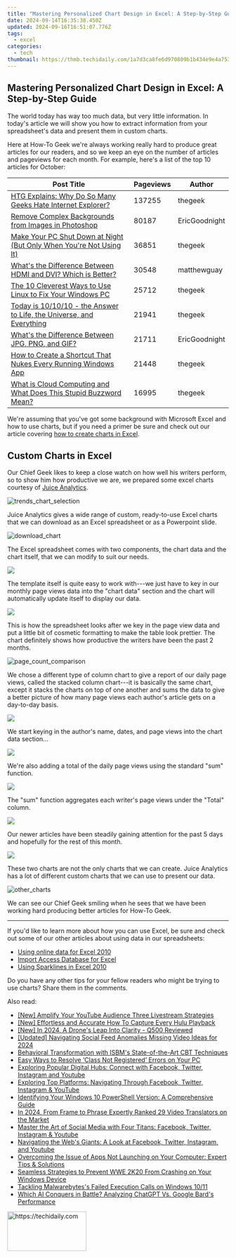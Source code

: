 ```yaml
---
title: "Mastering Personalized Chart Design in Excel: A Step-by-Step Guide"
date: 2024-09-14T16:35:38.450Z
updated: 2024-09-16T16:51:07.776Z
tags:
  - excel
categories:
  - tech
thumbnail: https://thmb.techidaily.com/1a7d3ca8fe6d970809b1b434e9e4a753777f174196ca8710aea08c37d739ae04.jpg
---
```


## Mastering Personalized Chart Design in Excel: A Step-by-Step Guide

The world today has way too much data, but very little information. In today's article we will show you how to extract information from your spreadsheet's data and present them in custom charts.

 Here at How-To Geek we're always working really hard to produce great articles for our readers, and so we keep an eye on the number of articles and pageviews for each month. For example, here's a list of the top 10 articles for October:

| Post Title                                                                                                                                                               | Pageviews | Author        |
| ------------------------------------------------------------------------------------------------------------------------------------------------------------------------ | --------- | ------------- |
| [HTG Explains: Why Do So Many Geeks Hate Internet Explorer?](https://tech-haven.techidaily.com/step-by-step-guide-registering-on-the-intelligent-bing-search-platform/)                  | 137255    | thegeek       |
| [Remove Complex Backgrounds from Images in Photoshop](https://fox-access.techidaily.com/updated-in-2024-orchestrate-acoustics-within-presentation-ppts/)                              | 80187     | EricGoodnight |
| [Make Your PC Shut Down at Night (But Only When You're Not Using It)](https://www.howtogeek.com/30758/make-your-pc-shut-down-at-night-but-only-when-youre-not-using-it/) | 36851     | thegeek       |
| [What's the Difference Between HDMI and DVI? Which is Better?](https://graphic-issues.techidaily.com/eliminate-ghost-horizontal-line-issues-fast/)               | 30548     | matthewguay   |
| [The 10 Cleverest Ways to Use Linux to Fix Your Windows PC](https://video-capture.techidaily.com/10-best-online-video-call-free-to-use/)                  | 25712     | thegeek       |
| [Today is 10/10/10 - the Answer to Life, the Universe, and Everything](https://phone-solutions.techidaily.com/best-android-data-recovery-undelete-lost-messages-from-motorola-moto-g24-by-fonelab-android-recover-messages/)  | 21941     | thegeek       |
| [What's the Difference Between JPG, PNG, and GIF?](https://remote-screen-capture.techidaily.com/new-2024-approved-immortalize-your-gaming-adventures-on-pc-6-ways/)                                        | 21711     | EricGoodnight |
| [How to Create a Shortcut That Nukes Every Running Windows App](https://data-wizards.techidaily.com/handling-large-excel-files-edb-conversion-without-any-downtime-or-errors-expert-advice-on-converting-massive-edb-datasets-effectively-and-efficiently/)          | 21448     | thegeek       |
| [What is Cloud Computing and What Does This Stupid Buzzword Mean?](https://on-screen-recording.techidaily.com/new-guidelines-for-perfect-nightscape-photography-for-2024/)     | 16995     | thegeek       |

 We're assuming that you've got some background with Microsoft Excel and how to use charts, but if you need a primer be sure and check out our article covering [how to create charts in Excel](https://tech-hub.techidaily.com/tech-upgrade-for-academic-inquiry/).

##  Custom Charts in Excel

 Our Chief Geek likes to keep a close watch on how well his writers perform, so to show him how productive we are, we prepared some excel charts courtesy of [Juice Analytics](http://chartchooser.juiceanalytics.com/).

![trends_chart_selection](https://static1.howtogeekimages.com/wordpress/wp-content/uploads/2010/11/trends_chart_selection.png) 

 Juice Analytics gives a wide range of custom, ready-to-use Excel charts that we can download as an Excel spreadsheet or as a Powerpoint slide.

![download_chart](https://static1.howtogeekimages.com/wordpress/wp-content/uploads/2010/11/download_chart.png) 

 The Excel spreadsheet comes with two components, the chart data and the chart itself, that we can modify to suit our needs.

![](https://static1.howtogeekimages.com/wordpress/wp-content/uploads/2010/11/column_chart.png) 

 The template itself is quite easy to work with---we just have to key in our monthly page views data into the "chart data" section and the chart will automatically update itself to display our data.

![](https://static1.howtogeekimages.com/wordpress/wp-content/uploads/2010/11/mod_data.png) 

 This is how the spreadsheet looks after we key in the page view data and put a little bit of cosmetic formatting to make the table look prettier. The chart definitely shows how productive the writers have been the past 2 months.

![page_count_comparison](https://static1.howtogeekimages.com/wordpress/wp-content/uploads/2010/11/page_count_comparison.png) 

 We chose a different type of column chart to give a report of our daily page views, called the stacked column chart---it is basically the same chart, except it stacks the charts on top of one another and sums the data to give a better picture of how many page views each author's article gets on a day-to-day basis.

![](https://static1.howtogeekimages.com/wordpress/wp-content/uploads/2010/11/column_chart.png) 

 We start keying in the author's name, dates, and page views into the chart data section...

![](https://static1.howtogeekimages.com/wordpress/wp-content/uploads/2010/11/stacked_data.png) 

 We're also adding a total of the daily page views using the standard "sum" function.

![](https://static1.howtogeekimages.com/wordpress/wp-content/uploads/2010/11/math_menu.png) 

 The "sum" function aggregates each writer's page views under the "Total" column.

![](https://static1.howtogeekimages.com/wordpress/wp-content/uploads/2010/11/sum_formula.png) 

 Our newer articles have been steadily gaining attention for the past 5 days and hopefully for the rest of this month.

![](https://static1.howtogeekimages.com/wordpress/wp-content/uploads/2010/11/stacked_chart_result.png) 

 These two charts are not the only charts that we can create. Juice Analytics has a lot of different custom charts that we can use to present our data.

![other_charts](https://static1.howtogeekimages.com/wordpress/wp-content/uploads/2010/11/other_charts.png) 

 We can see our Chief Geek smiling when he sees that we have been working hard producing better articles for How-To Geek.

---

 If you'd like to learn more about how you can use Excel, be sure and check out some of our other articles about using data in our spreadsheets:

* [Using online data for Excel 2010](https://article-posts.techidaily.com/new-integrating-skype-into-zoom-meetings-made-simple/)
* [Import Access Database for Excel](https://win11-tips.techidaily.com/addressing-usb-connection-issues-on-windows-11/)
* [Using Sparklines in Excel 2010](https://screen-mirroring-recording.techidaily.com/updated-smart-choices-the-ultimate-list-of-educator-friendly-recording-tools-for-2024/)

 Do you have any other tips for your fellow readers who might be trying to use charts? Share them in the comments.

<ins class="adsbygoogle"
     style="display:block"
     data-ad-format="autorelaxed"
     data-ad-client="ca-pub-7571918770474297"
     data-ad-slot="1223367746"></ins>

<ins class="adsbygoogle"
     style="display:block"
     data-ad-client="ca-pub-7571918770474297"
     data-ad-slot="8358498916"
     data-ad-format="auto"
     data-full-width-responsive="true"></ins>

<span class="atpl-alsoreadstyle">Also read:</span>
<div><ul>
<li><a href="https://extra-hints.techidaily.com/new-amplify-your-youtube-audience-three-livestream-strategies/"><u>[New] Amplify Your YouTube Audience Three Livestream Strategies</u></a></li>
<li><a href="https://on-screen-recording.techidaily.com/new-effortless-and-accurate-how-to-capture-every-hulu-playback/"><u>[New] Effortless and Accurate How To Capture Every Hulu Playback</u></a></li>
<li><a href="https://fox-cloud.techidaily.com/new-in-2024-a-drones-leap-into-clarity-q500-reviewed/"><u>[New] In 2024, A Drone's Leap Into Clarity - Q500 Reviewed</u></a></li>
<li><a href="https://facebook-videos.techidaily.com/updated-navigating-social-feed-anomalies-missing-video-ideas-for-2024/"><u>[Updated] Navigating Social Feed Anomalies Missing Video Ideas for 2024</u></a></li>
<li><a href="https://facebook.techidaily.com/behavioral-transformation-with-isbms-state-of-the-art-cbt-techniques/"><u>Behavioral Transformation with ISBM's State-of-the-Art CBT Techniques</u></a></li>
<li><a href="https://win-forum.techidaily.com/easy-ways-to-resolve-class-not-registered-errors-on-your-pc/"><u>Easy Ways to Resolve ‘Class Not Registered’ Errors on Your PC</u></a></li>
<li><a href="https://win-forum.techidaily.com/1722915310660-exploring-popular-digital-hubs-connect-with-facebook-twitter-instagram-and-youtube/"><u>Exploring Popular Digital Hubs: Connect with Facebook, Twitter, Instagram and Youtube</u></a></li>
<li><a href="https://win-forum.techidaily.com/exploring-top-platforms-navigating-through-facebook-twitter-instagram-and-youtube/"><u>Exploring Top Platforms: Navigating Through Facebook, Twitter, Instagram & YouTube</u></a></li>
<li><a href="https://win-forum.techidaily.com/identifying-your-windows-10-powershell-version-a-comprehensive-guide/"><u>Identifying Your Windows 10 PowerShell Version: A Comprehensive Guide</u></a></li>
<li><a href="https://some-knowledge.techidaily.com/in-2024-from-frame-to-phrase-expertly-ranked-29-video-translators-on-the-market/"><u>In 2024, From Frame to Phrase Expertly Ranked 29 Video Translators on the Market</u></a></li>
<li><a href="https://win-forum.techidaily.com/master-the-art-of-social-media-with-four-titans-facebook-twitter-instagram-and-youtube/"><u>Master the Art of Social Media with Four Titans: Facebook, Twitter, Instagram & Youtube</u></a></li>
<li><a href="https://win-forum.techidaily.com/navigating-the-webs-giants-a-look-at-facebook-twitter-instagram-and-youtube/"><u>Navigating the Web's Giants: A Look at Facebook, Twitter, Instagram, and Youtube</u></a></li>
<li><a href="https://win-forum.techidaily.com/overcoming-the-issue-of-apps-not-launching-on-your-computer-expert-tips-and-solutions/"><u>Overcoming the Issue of Apps Not Launching on Your Computer: Expert Tips & Solutions</u></a></li>
<li><a href="https://win-blog.techidaily.com/seamless-strategies-to-prevent-wwe-2k20-from-crashing-on-your-windows-device/"><u>Seamless Strategies to Prevent WWE 2K20 From Crashing on Your Windows Device</u></a></li>
<li><a href="https://win11.techidaily.com/tackling-malwarebytess-failed-execution-calls-on-windows-1011/"><u>Tackling Malwarebytes's Failed Execution Calls on Windows 10/11</u></a></li>
<li><a href="https://tech-haven.techidaily.com/which-ai-conquers-in-battle-analyzing-chatgpt-vs-google-bards-performance/"><u>Which AI Conquers in Battle? Analyzing ChatGPT Vs. Google Bard's Performance</u></a></li>
</ul></div>

<!-- affiliate ads begin -->
<a href="https://aligracehair.sjv.io/c/5597632/2135367/19272" target="_top" id="2135367">
  <img src="//a.impactradius-go.com/display-ad/19272-2135367" border="0" alt="https://techidaily.com" width="180" height="90"/>
</a>
<img height="0" width="0" src="https://aligracehair.sjv.io/i/5597632/2135367/19272" style="position:absolute;visibility:hidden;" border="0" />
<!-- affiliate ads end -->

